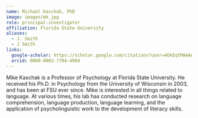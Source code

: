 ```yaml
---
name: Michael Kaschak, PhD
image: images/mk.jpg
role: principal-investigator
affiliation: Florida State University 
aliases:
  - J. Smith
  - J Smith
links:
  google-scholar: https://scholar.google.com/citations?user=4OkEqtMAAAAJ&hl=en
  orcid: 0000-0002-7704-4904
---
```


Mike Kaschak is a Professor of Psychology at Florida State University. He received his Ph.D. in Psychology from the University of Wisconsin in 2003, and has been at FSU ever since. Mike is interested in all things related to language. At various times, his lab has conducted research on language comprehension, language production, language learning, and the application of psycholinguistic work to the development of literacy skills. 
